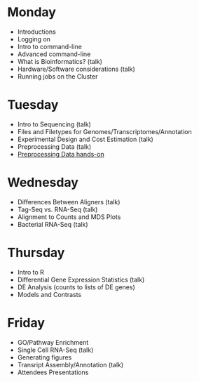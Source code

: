 Monday
=======

* Introductions
* Logging on
* Intro to command-line
* Advanced command-line
* What is Bioinformatics? (talk)
* Hardware/Software considerations (talk)
* Running jobs on the Cluster


Tuesday
=======

* Intro to Sequencing (talk)
* Files and Filetypes for Genomes/Transcriptomes/Annotation
* Experimental Design and Cost Estimation (talk)
* Preprocessing Data (talk)
* [Preprocessing Data hands-on](tuesday/preproc)


Wednesday
==========

* Differences Between Aligners (talk)
* Tag-Seq vs. RNA-Seq (talk)
* Alignment to Counts and MDS Plots
* Bacterial RNA-Seq (talk)


Thursday
==========

* Intro to R
* Differential Gene Expression Statistics (talk)
* DE Analysis (counts to lists of DE genes)
* Models and Contrasts


Friday
=======

* GO/Pathway Enrichment
* Single Cell RNA-Seq (talk)
* Generating figures
* Transript Assembly/Annotation (talk)
* Attendees Presentations

